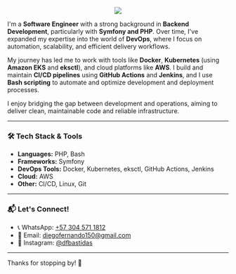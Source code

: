 <!-- Header Banner -->
<p align="center">
  <img src="https://capsule-render.vercel.app/api?type=wave&color=gradient&height=250&section=header&text=Hi%20there,%20I'm%20Diego%20Bastidas!&fontSize=40&fontAlignY=35" />
</p>

I'm a **Software Engineer** with a strong background in **Backend Development**, particularly with **Symfony and PHP**. Over time, I've expanded my expertise into the world of **DevOps**, where I focus on automation, scalability, and efficient delivery workflows.

My journey has led me to work with tools like **Docker**, **Kubernetes** (using **Amazon EKS** and **eksctl**), and cloud platforms like **AWS**. I build and maintain **CI/CD pipelines** using **GitHub Actions** and **Jenkins**, and I use **Bash scripting** to automate and optimize development and deployment processes.

I enjoy bridging the gap between development and operations, aiming to deliver clean, maintainable code and reliable infrastructure.

---

### 🛠️ Tech Stack & Tools

- **Languages:** PHP, Bash
- **Frameworks:** Symfony
- **DevOps Tools:** Docker, Kubernetes, eksctl, GitHub Actions, Jenkins
- **Cloud:** AWS
- **Other:** CI/CD, Linux, Git

---

### 📬 Let's Connect!

- 📞 WhatsApp: [+57 304 571 1812](https://wa.me/573045711812)  
- 📧 Email: [diegofernando150@gmail.com](mailto:diegofernando150@gmail.com)  
- 📸 Instagram: [@dfbastidas](https://www.instagram.com/dfbastidas/)

---

Thanks for stopping by! 🚀
